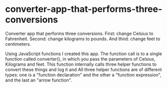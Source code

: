 # converter-app-that-performs-three-conversions


Converter app that performs three conversions. First: change Celsius to Fahrenheit. Second: change kilograms to pounds. And third: change feet to centimeters.

Using JavaScript functions I created this app. The function call is to a single function called converter(), in which you pass the parameters of Celsius, Kilograms and feet. This function internally calls three helper functions to convert these things and log it and All three helper functions are of different types: one is a "function declaration" and the other a "function expression", and the last an "arrow function".
